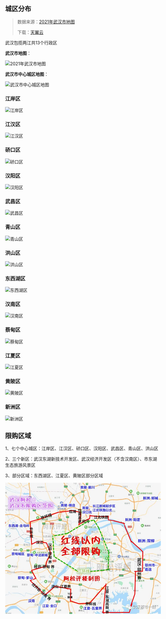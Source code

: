 ## 城区分布

> 数据来源：[2021年武汉市地图](http://zrzyhgh.wuhan.gov.cn/zwdt/tzgg/zxwj/202108/t20210827_1767462.shtml)
>
> 下载：[天翼云](https://cloud.189.cn/web/share?code=zmiu2mnYreau)

武汉包揽两江共13个行政区

**武汉市地图**：

![2021年武汉市地图](//tiancixiong.coding.net/p/2021_wuhan_house_experience/d/2021_wuhan_house_experience/git/raw/img-cdn/docs/basic-information/images/map-of-Wuhan.jpg)

**武汉市中心城区地图**：

![武汉市中心城区地图](//tiancixiong.coding.net/p/2021_wuhan_house_experience/d/2021_wuhan_house_experience/git/raw/img-cdn/docs/basic-information/images/map-of-downtown-Wuhan.jpg)



### 江岸区

![江岸区](//tiancixiong.coding.net/p/2021_wuhan_house_experience/d/2021_wuhan_house_experience/git/raw/img-cdn/docs/basic-information/images/Wuhan-Jiang'an.jpg)


### 江汉区

![江汉区](//tiancixiong.coding.net/p/2021_wuhan_house_experience/d/2021_wuhan_house_experience/git/raw/img-cdn/docs/basic-information/images/Wuhan-Jianghan.jpg)



### 硚口区

![硚口区](//tiancixiong.coding.net/p/2021_wuhan_house_experience/d/2021_wuhan_house_experience/git/raw/img-cdn/docs/basic-information/images/Wuhan-Qiaokou.jpg)



### 汉阳区

![汉阳区](//tiancixiong.coding.net/p/2021_wuhan_house_experience/d/2021_wuhan_house_experience/git/raw/img-cdn/docs/basic-information/images/Wuhan-Hanyang.jpg)



### 武昌区

![武昌区](//tiancixiong.coding.net/p/2021_wuhan_house_experience/d/2021_wuhan_house_experience/git/raw/img-cdn/docs/basic-information/images/Wuhan-Wuchang.jpg)



### 青山区

![青山区](//tiancixiong.coding.net/p/2021_wuhan_house_experience/d/2021_wuhan_house_experience/git/raw/img-cdn/docs/basic-information/images/Wuhan-Qingshan.jpg)



### 洪山区

![洪山区](//tiancixiong.coding.net/p/2021_wuhan_house_experience/d/2021_wuhan_house_experience/git/raw/img-cdn/docs/basic-information/images/Wuhan-Hongshan.jpg)



### 东西湖区

![东西湖区](//tiancixiong.coding.net/p/2021_wuhan_house_experience/d/2021_wuhan_house_experience/git/raw/img-cdn/docs/basic-information/images/Wuhan-Dongxihu.jpg)



### 汉南区

![汉南区](//tiancixiong.coding.net/p/2021_wuhan_house_experience/d/2021_wuhan_house_experience/git/raw/img-cdn/docs/basic-information/images/Wuhan-Hannan.jpg)



### 蔡甸区

![蔡甸区](//tiancixiong.coding.net/p/2021_wuhan_house_experience/d/2021_wuhan_house_experience/git/raw/img-cdn/docs/basic-information/images/Wuhan-Caidian.jpg)



### 江夏区

![江夏区](//tiancixiong.coding.net/p/2021_wuhan_house_experience/d/2021_wuhan_house_experience/git/raw/img-cdn/docs/basic-information/images/Wuhan-Jiangxia.jpg)



### 黄陂区

![黄陂区](//tiancixiong.coding.net/p/2021_wuhan_house_experience/d/2021_wuhan_house_experience/git/raw/img-cdn/docs/basic-information/images/Wuhan-Huangpi.jpg)



### 新洲区

![新洲区](//tiancixiong.coding.net/p/2021_wuhan_house_experience/d/2021_wuhan_house_experience/git/raw/img-cdn/docs/basic-information/images/Wuhan-Xinzhou.jpg)



## 限购区域

1、七个中心城区：江岸区、江汉区、硚口区、汉阳区、武昌区、青山区、洪山区

2、三个新区：武汉东湖新技术开发区、武汉经济开发区（不含汉南区）、市东湖生态旅游风景区

3、部分区域：东西湖区、江夏区、黄陂区部分区域

![限购区域](images/restricted-purchase-area.webp)






